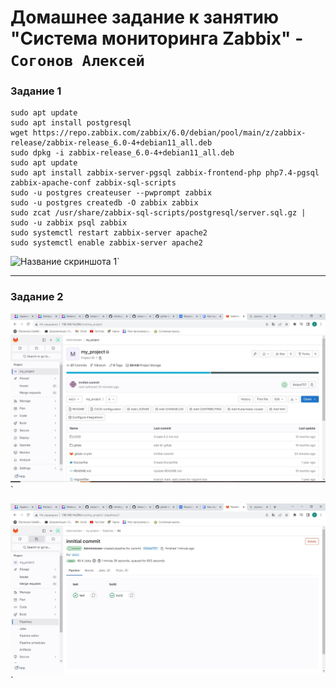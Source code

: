 # Домашнее задание к занятию "Система мониторинга Zabbix" - `Согонов Алексей`

### Задание 1

 ```
 sudo apt update
 sudo apt install postgresql
 wget https://repo.zabbix.com/zabbix/6.0/debian/pool/main/z/zabbix-release/zabbix-release_6.0-4+debian11_all.deb
 sudo dpkg -i zabbix-release_6.0-4+debian11_all.deb
 sudo apt update
 sudo apt install zabbix-server-pgsql zabbix-frontend-php php7.4-pgsql zabbix-apache-conf zabbix-sql-scripts
 sudo -u postgres createuser --pwprompt zabbix
 sudo -u postgres createdb -O zabbix zabbix
 sudo zcat /usr/share/zabbix-sql-scripts/postgresql/server.sql.gz | sudo -u zabbix psql zabbix
 sudo systemctl restart zabbix-server apache2
 sudo systemctl enable zabbix-server apache2
```

![Название скриншота 1](https://github.com/SogonovAN/Zabbix-hw/blob/main/1.JPG)`


---

### Задание 2




![Название скриншота 2](https://github.com/SogonovAN/gitlab-hw/blob/main/2.1.JPG)`

![Название скриншота 3](https://github.com/SogonovAN/gitlab-hw/blob/main/2.2.JPG)`

